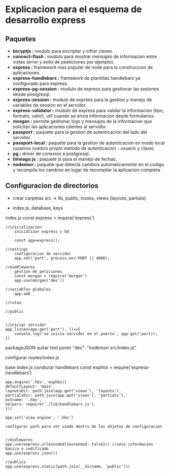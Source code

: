 # Explicacion para el esquema de desarrollo express

## Paquetes
* **bcryptjs :** modulo para encriptar y cifrar claves.
* **connect-flash :** modulo para mostrar mensajes de informacion entre vistas (error y exito de peeticiones por ejemplo).
* **express :** framework mas popular de node para la construccion de aplicaciones.
* **express-handlebars :** framework de plantillas handlebars ya configurado para express.
* **express-pg-session :** modulo de express para gestionar las sesiones desde postgresql.
* **express-session :** modulo de express para la gestion y manejo de variables de session en el servidor.
* **express-validator :** modulo de express para validar la informacion (tipo, formato, valor), util cuando se envia informacion desde formularios. 
* **morgan :**  permite gestionar logs y mensajes de la informacion que solicitan las aplicaciones clientes al servidor.
* **passport :** paquete para la gestion de autenticacion del lado del servidor.
* **passport-local :** paquete para la gestion de autenticacion en modo local (usamos nuestro propio metodo de autenticacion - usuario y clave).
* **pg :** driver de conexion a postgresql.
* **timeago.js :** paquete js para el manejo de fechas.
* **nodemon :** paquete que detecta cambios automaticamente en el codigo y recompila los cambios en lugar de recompilar la aplicacion completa

## Configuracion de directorios
* crear carpetas
 src
 -> lib, public, routes, views (layouts, partials)
 - index.js, database, keys

 index.js 
    const express = require('express')

    //inicializacion
        inicializar express y bd

        const app=express();

    //settings
        configuracion de servidor
        app.set('port', process.env.PORT || 4000);

    //middlewares
        gestion de peticiones 
        const morgan = require('morgan')
        app.use(morgan('dev'))

    //variables globales
        app.add

    //rutas

    //public


    //iniciar servidor
    app.listen(app.get('port'), ()=>{
        console.log('se inicia servidor en el puerto', app.get('port));
    })

packageJSON
quitar test
poner "dev": "nodemon src/index.js"

configurar routes/index.js


base index.js condiurar handlebars 
    const exphbs = require('express-handlebars')

    app.engine('.hbs', exphbs({
    defaultLayout: 'main',
    layoutsDir: path.join(app.get('views'), 'layouts'),
    partialsDir: path.join(app.get('views'), 'partials'),
    extname: '.hbs',
    helpers: require('./lib/handlebars.js')
    }))

    app.set('view engine', '.hbs')

    configurar path para ser usado dentro de los objetos de configuracion


    //midlewares
    app.use(express.urlencoded({extended: false})) //solo informacion basica o codificado
    app.use(express.json())

    //publics
    app.use(express.static(path.join(__dirname, 'public')))
